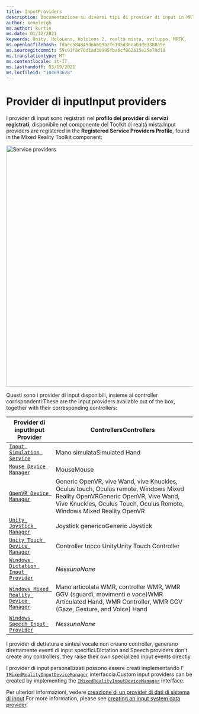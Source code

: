 ```yaml
---
title: InputProviders
description: Documentazione su diversi tipi di provider di input in MRTK
author: keveleigh
ms.author: kurtie
ms.date: 01/12/2021
keywords: Unity, HoloLens, HoloLens 2, realtà mista, sviluppo, MRTK,
ms.openlocfilehash: fdaec584849d6b609a2f6105d36cab3d83388a9e
ms.sourcegitcommit: 59c91f8c70d1ad30995fba6cf862615e25e78d10
ms.translationtype: MT
ms.contentlocale: it-IT
ms.lasthandoff: 03/19/2021
ms.locfileid: "104693628"
---
```

# <a name="input-providers"></a><span data-ttu-id="735e1-104">Provider di input</span><span class="sxs-lookup"><span data-stu-id="735e1-104">Input providers</span></span>

<span data-ttu-id="735e1-105">I provider di input sono registrati nel **profilo dei provider di servizi registrati**, disponibile nel componente del Toolkit di realtà mista:</span><span class="sxs-lookup"><span data-stu-id="735e1-105">Input providers are registered in the **Registered Service Providers Profile**, found in the Mixed Reality Toolkit component:</span></span>

<img src="../images/input/RegisteredServiceProviders.PNG" width="650px" style="display:block;" alt="Service providers">

<span data-ttu-id="735e1-106">Questi sono i provider di input disponibili, insieme ai controller corrispondenti:</span><span class="sxs-lookup"><span data-stu-id="735e1-106">These are the input providers available out of the box, together with their corresponding controllers:</span></span>

| <span data-ttu-id="735e1-107">Provider di input</span><span class="sxs-lookup"><span data-stu-id="735e1-107">Input Provider</span></span> | <span data-ttu-id="735e1-108">Controllers</span><span class="sxs-lookup"><span data-stu-id="735e1-108">Controllers</span></span> |
| --- | --- |
| [`Input Simulation Service`](xref:Microsoft.MixedReality.Toolkit.Input.InputSimulationService) | <span data-ttu-id="735e1-109">Mano simulata</span><span class="sxs-lookup"><span data-stu-id="735e1-109">Simulated Hand</span></span> |
| [`Mouse Device Manager`](xref:Microsoft.MixedReality.Toolkit.Input.UnityInput.MouseDeviceManager) | <span data-ttu-id="735e1-110">Mouse</span><span class="sxs-lookup"><span data-stu-id="735e1-110">Mouse</span></span>  |
| [`OpenVR Device Manager`](xref:Microsoft.MixedReality.Toolkit.OpenVR.Input.OpenVRDeviceManager) | <span data-ttu-id="735e1-111">Generic OpenVR, vive Wand, vive Knuckles, Oculus touch, Oculus remote, Windows Mixed Reality OpenVR</span><span class="sxs-lookup"><span data-stu-id="735e1-111">Generic OpenVR, Vive Wand, Vive Knuckles, Oculus Touch, Oculus Remote, Windows Mixed Reality OpenVR</span></span>  |
| [`Unity Joystick Manager`](xref:Microsoft.MixedReality.Toolkit.Input.UnityInput.UnityJoystickManager) | <span data-ttu-id="735e1-112">Joystick generico</span><span class="sxs-lookup"><span data-stu-id="735e1-112">Generic Joystick</span></span>  |
| [`Unity Touch Device Manager`](xref:Microsoft.MixedReality.Toolkit.Input.UnityInput.UnityTouchDeviceManager) | <span data-ttu-id="735e1-113">Controller tocco Unity</span><span class="sxs-lookup"><span data-stu-id="735e1-113">Unity Touch Controller</span></span>  |
| [`Windows Dictation Input Provider`](xref:Microsoft.MixedReality.Toolkit.Windows.Input.WindowsDictationInputProvider) | <span data-ttu-id="735e1-114">*Nessuno*</span><span class="sxs-lookup"><span data-stu-id="735e1-114">*None*</span></span>  |
| [`Windows Mixed Reality Device Manager`](xref:Microsoft.MixedReality.Toolkit.WindowsMixedReality.Input.WindowsMixedRealityDeviceManager) | <span data-ttu-id="735e1-115">Mano articolata WMR, controller WMR, WMR GGV (sguardi, movimenti e voce)</span><span class="sxs-lookup"><span data-stu-id="735e1-115">WMR Articulated Hand, WMR Controller, WMR GGV (Gaze, Gesture, and Voice) Hand</span></span> |
| [`Windows Speech Input Provider`](xref:Microsoft.MixedReality.Toolkit.Windows.Input.WindowsSpeechInputProvider) | <span data-ttu-id="735e1-116">*Nessuno*</span><span class="sxs-lookup"><span data-stu-id="735e1-116">*None*</span></span> |

<span data-ttu-id="735e1-117">I provider di dettatura e sintesi vocale non creano controller, generano direttamente eventi di input specifici.</span><span class="sxs-lookup"><span data-stu-id="735e1-117">Dictation and Speech providers don't create any controllers, they raise their own specialized input events directly.</span></span>

<span data-ttu-id="735e1-118">I provider di input personalizzati possono essere creati implementando l' [`IMixedRealityInputDeviceManager`](xref:Microsoft.MixedReality.Toolkit.Input.IMixedRealityInputDeviceManager) interfaccia.</span><span class="sxs-lookup"><span data-stu-id="735e1-118">Custom input providers can be created by implementing the [`IMixedRealityInputDeviceManager`](xref:Microsoft.MixedReality.Toolkit.Input.IMixedRealityInputDeviceManager) interface.</span></span>

<span data-ttu-id="735e1-119">Per ulteriori informazioni, vedere [creazione di un provider di dati di sistema di input](create-data-provider.md).</span><span class="sxs-lookup"><span data-stu-id="735e1-119">For more information, please see [creating an input system data provider](create-data-provider.md).</span></span>
